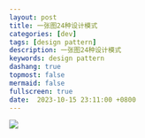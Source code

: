 ```yaml
---
layout: post
title: 一张图24种设计模式
categories: [dev]
tags: [design pattern]
description: 一张图24种设计模式
keywords: design pattern
dashang: true
topmost: false
mermaid: false
fullscreen: true
date:  2023-10-15 23:11:00 +0800
---
```


![](/images/dev/2023-10-15-design_overview_1.png)